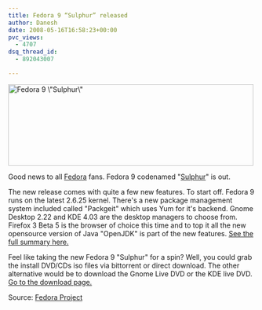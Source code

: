 ```yaml
---
title: Fedora 9 “Sulphur” released
author: Danesh
date: 2008-05-16T16:58:23+00:00
pvc_views:
  - 4707
dsq_thread_id:
  - 892043007

---
```

[<img loading="lazy" class="alignnone size-medium wp-image-568" title="Fedora 9 \&quot;Sulphur\&quot;" src="/wp-content/uploads/2008/05/f9launch1-500x166.png" alt="Fedora 9 \&quot;Sulphur\&quot;" width="500" height="166" srcset="/wp-content/uploads/2008/05/f9launch1-500x166.png 500w, /wp-content/uploads/2008/05/f9launch1.png 600w" sizes="(max-width: 500px) 100vw, 500px" />][1]

Good news to all [Fedora][2] fans. Fedora 9 codenamed "[Sulphur][3]" is out.

The new release comes with quite a few new features. To start off. Fedora 9 runs on the latest 2.6.25 kernel. There's a new package management system included called "Packgeit" which uses Yum for it's backend. Gnome Desktop 2.22 and KDE 4.03 are the desktop managers to choose from. Firefox 3 Beta 5 is the browser of choice this time and to top it all the new opensource version of Java "OpenJDK" is part of the new features. [See the full summary here.][4]

Feel like taking the new Fedora 9 "Sulphur" for a spin? Well, you could grab the install DVD/CDs iso files via bittorrent or direct download. The other alternative would be to download the Gnome Live DVD or the KDE live DVD. [Go to the download page.][5]

Source: [Fedora Project][6]

 [1]: /wp-content/uploads/2008/05/f9launch1.png
 [2]: http://fedoraproject.org/wiki/Overview
 [3]: http://fedoraproject.org/wiki/Releases/Names
 [4]: http://fedoraproject.org/wiki/Releases/9/ReleaseSummary
 [5]: http://fedoraproject.org/en/get-fedora
 [6]: http://fedoraproject.org/en/index